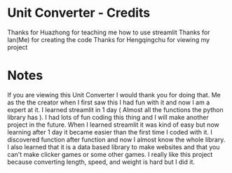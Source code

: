 # Unit Converter - Credits
Thanks for Huazhong for teaching me how to use streamlit
Thanks for Ian(Me) for creating the code
Thanks for Hengqingchu for viewing my project

# Notes
If you are viewing this Unit Converter I would thank you for doing that. Me as the the creator when I first saw this I had fun with it and now I am a expert at it. I learned streamlit in 1 day ( Almost all the functions the python library has ). I had lots of fun coding this thing and I will make another project in the future. When I learned streamlit it was kind of easy but now learning after 1 day it became easier than the first time I coded with it. I discovered function after function and now I almost know the whole library. I also learned that it is a data based library to make websites and that you can't make clicker games or some other games. I really like this project because converting length, speed, and weight is hard but I did it.

